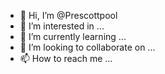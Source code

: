 - 👋 Hi, I’m @Prescottpool
- 👀 I’m interested in ...
- 🌱 I’m currently learning ...
- 💞️ I’m looking to collaborate on ...
- 📫 How to reach me ...

<!---
Prescottpool/Prescottpool is a ✨ special ✨ repository because its `README.md` (this file) appears on your GitHub profile.
You can click the Preview link to take a look at your changes.
--->
